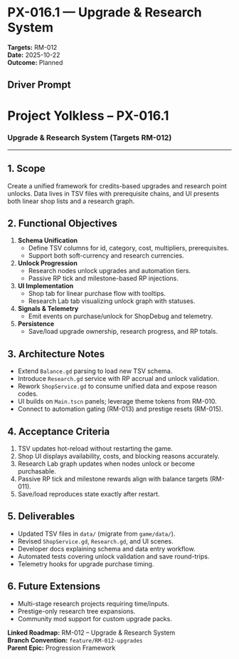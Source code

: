# PX-016.1 — Upgrade & Research System
**Targets:** RM-012  
**Date:** 2025-10-22  
**Outcome:** Planned

## Driver Prompt
# Project Yolkless – PX-016.1  
### Upgrade & Research System (Targets RM-012)

---

## 1. Scope
Create a unified framework for credits-based upgrades and research point unlocks. Data lives in TSV files with prerequisite chains, and UI presents both linear shop lists and a research graph.

## 2. Functional Objectives
1. **Schema Unification**
   - Define TSV columns for id, category, cost, multipliers, prerequisites.
   - Support both soft-currency and research currencies.
2. **Unlock Progression**
   - Research nodes unlock upgrades and automation tiers.
   - Passive RP tick and milestone-based RP injections.
3. **UI Implementation**
   - Shop tab for linear purchase flow with tooltips.
   - Research Lab tab visualizing unlock graph with statuses.
4. **Signals & Telemetry**
   - Emit events on purchase/unlock for ShopDebug and telemetry.
5. **Persistence**
   - Save/load upgrade ownership, research progress, and RP totals.

## 3. Architecture Notes
- Extend `Balance.gd` parsing to load new TSV schema.
- Introduce `Research.gd` service with RP accrual and unlock validation.
- Rework `ShopService.gd` to consume unified data and expose reason codes.
- UI builds on `Main.tscn` panels; leverage theme tokens from RM-010.
- Connect to automation gating (RM-013) and prestige resets (RM-015).

## 4. Acceptance Criteria
1. TSV updates hot-reload without restarting the game.
2. Shop UI displays availability, costs, and blocking reasons accurately.
3. Research Lab graph updates when nodes unlock or become purchasable.
4. Passive RP tick and milestone rewards align with balance targets (RM-011).
5. Save/load reproduces state exactly after restart.

## 5. Deliverables
- Updated TSV files in `data/` (migrate from `game/data/`).
- Revised `ShopService.gd`, `Research.gd`, and UI scenes.
- Developer docs explaining schema and data entry workflow.
- Automated tests covering unlock validation and save round-trips.
- Telemetry hooks for upgrade purchase timing.

## 6. Future Extensions
- Multi-stage research projects requiring time/inputs.
- Prestige-only research tree expansions.
- Community mod support for custom upgrade packs.

**Linked Roadmap:** RM-012 – Upgrade & Research System  
**Branch Convention:** `feature/RM-012-upgrades`  
**Parent Epic:** Progression Framework
